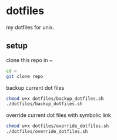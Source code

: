 # dotfiles

my dotfiles for unix.

## setup

clone this repo in ~
```bash
cd ~
git clone repo
```

backup current dot files
```bash
chmod u+x dotfiles/backup_dotfiles.sh
./dotfiles/backup_dotfiles.sh
```

override current dot files with symbolic link
```bash
chmod u+x dotfiles/override_dotfiles.sh
./dotfiles/override_dotfiles.sh
```
